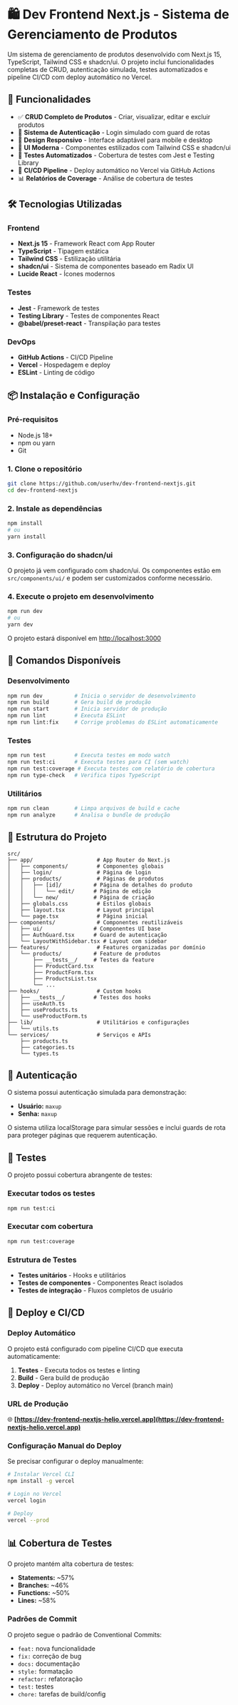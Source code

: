 # 🛍️ Dev Frontend Next.js - Sistema de Gerenciamento de Produtos

Um sistema de gerenciamento de produtos desenvolvido com Next.js 15, TypeScript, Tailwind CSS e shadcn/ui. O projeto inclui funcionalidades completas de CRUD, autenticação simulada, testes automatizados e pipeline CI/CD com deploy automático no Vercel.

## 🚀 Funcionalidades

- ✅ **CRUD Completo de Produtos** - Criar, visualizar, editar e excluir produtos
- 🔐 **Sistema de Autenticação** - Login simulado com guard de rotas
- 📱 **Design Responsivo** - Interface adaptável para mobile e desktop
- 🎨 **UI Moderna** - Componentes estilizados com Tailwind CSS e shadcn/ui
- 🧪 **Testes Automatizados** - Cobertura de testes com Jest e Testing Library
- 🚀 **CI/CD Pipeline** - Deploy automático no Vercel via GitHub Actions
- 📊 **Relatórios de Coverage** - Análise de cobertura de testes

## 🛠️ Tecnologias Utilizadas

### Frontend
- **Next.js 15** - Framework React com App Router
- **TypeScript** - Tipagem estática
- **Tailwind CSS** - Estilização utilitária
- **shadcn/ui** - Sistema de componentes baseado em Radix UI
- **Lucide React** - Ícones modernos

### Testes
- **Jest** - Framework de testes
- **Testing Library** - Testes de componentes React
- **@babel/preset-react** - Transpilação para testes

### DevOps
- **GitHub Actions** - CI/CD Pipeline
- **Vercel** - Hospedagem e deploy
- **ESLint** - Linting de código

## 📦 Instalação e Configuração

### Pré-requisitos
- Node.js 18+ 
- npm ou yarn
- Git

### 1. Clone o repositório
```bash
git clone https://github.com/userhv/dev-frontend-nextjs.git
cd dev-frontend-nextjs
```

### 2. Instale as dependências
```bash
npm install
# ou
yarn install
```

### 3. Configuração do shadcn/ui
O projeto já vem configurado com shadcn/ui. Os componentes estão em `src/components/ui/` e podem ser customizados conforme necessário.

### 4. Execute o projeto em desenvolvimento
```bash
npm run dev
# ou
yarn dev
```

O projeto estará disponível em [http://localhost:3000](http://localhost:3000)

## 🧪 Comandos Disponíveis

### Desenvolvimento
```bash
npm run dev          # Inicia o servidor de desenvolvimento
npm run build        # Gera build de produção
npm run start        # Inicia servidor de produção
npm run lint         # Executa ESLint
npm run lint:fix     # Corrige problemas do ESLint automaticamente
```

### Testes
```bash
npm run test         # Executa testes em modo watch
npm run test:ci      # Executa testes para CI (sem watch)
npm run test:coverage # Executa testes com relatório de cobertura
npm run type-check   # Verifica tipos TypeScript
```

### Utilitários
```bash
npm run clean        # Limpa arquivos de build e cache
npm run analyze      # Analisa o bundle de produção
```

## 📁 Estrutura do Projeto

```
src/
├── app/                    # App Router do Next.js
│   ├── components/         # Componentes globais
│   ├── login/              # Página de login
│   ├── products/           # Páginas de produtos
│   │   ├── [id]/          # Página de detalhes do produto
│   │   │   └── edit/      # Página de edição
│   │   └── new/           # Página de criação
│   ├── globals.css         # Estilos globais
│   ├── layout.tsx          # Layout principal
│   └── page.tsx            # Página inicial
├── components/             # Componentes reutilizáveis
│   ├── ui/                # Componentes UI base
│   ├── AuthGuard.tsx      # Guard de autenticação
│   └── LayoutWithSidebar.tsx # Layout com sidebar
├── features/               # Features organizadas por domínio
│   └── products/          # Feature de produtos
│       ├── __tests__/     # Testes da feature
│       ├── ProductCard.tsx
│       ├── ProductForm.tsx
│       ├── ProductsList.tsx
│       └── ...
├── hooks/                  # Custom hooks
│   ├── __tests__/         # Testes dos hooks
│   ├── useAuth.ts
│   ├── useProducts.ts
│   └── useProductForm.ts
├── lib/                    # Utilitários e configurações
│   └── utils.ts
└── services/               # Serviços e APIs
    ├── products.ts
    ├── categories.ts
    └── types.ts
```

## 🔐 Autenticação

O sistema possui autenticação simulada para demonstração:

- **Usuário:** `maxup`
- **Senha:** `maxup`

O sistema utiliza localStorage para simular sessões e inclui guards de rota para proteger páginas que requerem autenticação.

## 🧪 Testes

O projeto possui cobertura abrangente de testes:

### Executar todos os testes
```bash
npm run test:ci
```

### Executar com cobertura
```bash
npm run test:coverage
```

### Estrutura de Testes
- **Testes unitários** - Hooks e utilitários
- **Testes de componentes** - Componentes React isolados
- **Testes de integração** - Fluxos completos de usuário

## 🚀 Deploy e CI/CD

### Deploy Automático
O projeto está configurado com pipeline CI/CD que executa automaticamente:

1. **Testes** - Executa todos os testes e linting
2. **Build** - Gera build de produção
3. **Deploy** - Deploy automático no Vercel (branch main)

### URL de Produção
🌐 **[https://dev-frontend-nextjs-helio.vercel.app](https://dev-frontend-nextjs-helio.vercel.app)**

### Configuração Manual do Deploy

Se precisar configurar o deploy manualmente:

```bash
# Instalar Vercel CLI
npm install -g vercel

# Login no Vercel
vercel login

# Deploy
vercel --prod
```

## 📊 Cobertura de Testes

O projeto mantém alta cobertura de testes:
- **Statements:** ~57%
- **Branches:** ~46%
- **Functions:** ~50%
- **Lines:** ~58%

### Padrões de Commit
O projeto segue o padrão de Conventional Commits:
- `feat:` nova funcionalidade
- `fix:` correção de bug
- `docs:` documentação
- `style:` formatação
- `refactor:` refatoração
- `test:` testes
- `chore:` tarefas de build/config

